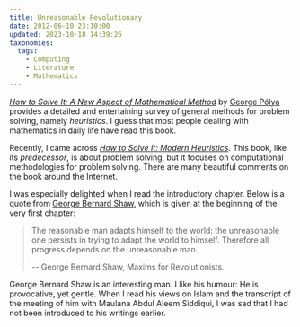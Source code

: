 ```yaml
---
title: Unreasonable Revolutionary
date: 2012-06-10 23:10:00
updated: 2023-10-18 14:39:26
taxonomies:
  tags:
    - Computing
    - Literature
    - Mathematics
---
```


_[How to Solve It: A New Aspect of Mathematical Method]_ by [George Pólya]
provides a detailed and entertaining survey of general methods for problem
solving, namely _heuristics_. I guess that most people dealing with mathematics
in daily life have read this book.

<!-- more -->

Recently, I came across _[How to Solve It: Modern Heuristics]_. This book, like
its _predecessor_, is about problem solving, but it focuses on computational
methodologies for problem solving. There are many beautiful comments on the book
around the Internet.

I was especially delighted when I read the introductory chapter. Below is a
quote from [George Bernard Shaw], which is given at the beginning of the very
first chapter:

> The reasonable man adapts himself to the world: the unreasonable one persists
> in trying to adapt the world to himself. Therefore all progress depends on the
> unreasonable man.
>
> -- George Bernard Shaw, Maxims for Revolutionists.

George Bernard Shaw is an interesting man. I like his humour: He is provocative,
yet gentle. When I read his views on Islam and the transcript of the meeting of
him with Maulana Abdul Aleem Siddiqui, I was sad that I had not been introduced
to his writings earlier.

<!-- REFERENCES -->

[How to Solve It: A New Aspect of Mathematical Method]: http://www.goodreads.com/book/show/192221.How_to_Solve_It
[George Pólya]: http://en.wikipedia.org/wiki/George_P%C3%B3lya
[How to Solve It: Modern Heuristics]: http://www.goodreads.com/book/show/633240.How_to_Solve_It
[George Bernard Shaw]: http://en.wikipedia.org/wiki/George_Bernard_Shaw
